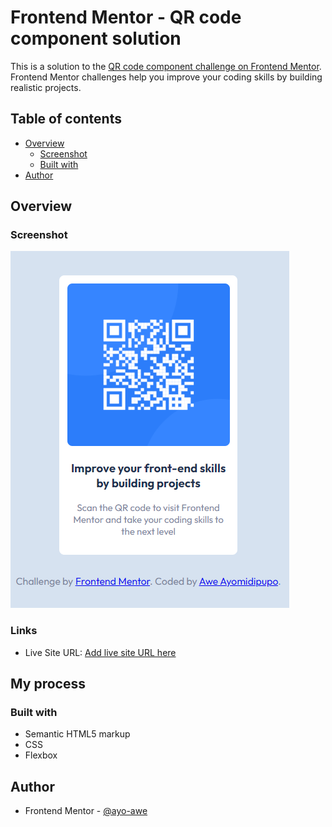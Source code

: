 # Frontend Mentor - QR code component solution

This is a solution to the [QR code component challenge on Frontend Mentor](https://www.frontendmentor.io/challenges/qr-code-component-iux_sIO_H). Frontend Mentor challenges help you improve your coding skills by building realistic projects.

## Table of contents

- [Overview](#overview)
  - [Screenshot](#screenshot)
  - [Built with](#built-with)
- [Author](#author)

## Overview

### Screenshot

![Screenshot](./images/Screenshot.png)

### Links

- Live Site URL: [Add live site URL here](https://meek-sundae-60da08.netlify.app)

## My process

### Built with

- Semantic HTML5 markup
- CSS
- Flexbox


## Author
- Frontend Mentor - [@ayo-awe](https://www.frontendmentor.io/profile/ayo-awe)

